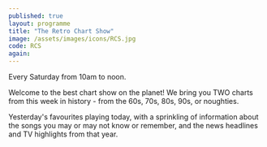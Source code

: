 ```yaml
---
published: true
layout: programme
title: "The Retro Chart Show"
image: /assets/images/icons/RCS.jpg
code: RCS
again:
---
```


Every Saturday from 10am to noon.

Welcome to the best chart show on the planet! We bring you TWO charts from this week in history - from the 60s, 70s, 80s, 90s, or noughties.

Yesterday's favourites playing today, with a sprinkling of information about the songs you may or may not know or remember, and the news headlines and TV highlights from that year.
